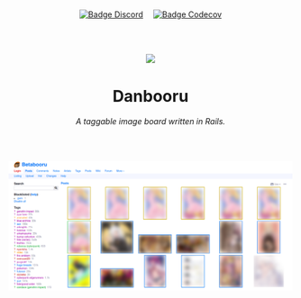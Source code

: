 
<br>

<div align = center>

[![Badge Discord]][Discord]   
[![Badge Codecov]][Codecov]

<br>
<br>

<img
    src = 'public/favicon.svg'
    width = 120
/>

# Danbooru

*A taggable image board written in Rails.*

<br>
<br>

<img
    src = 'docs/Preview.png'
    width = 600
/>

</div>




<br>


<!----------------------------------------------------------------------------->

[Codecov]: https://codecov.io/gh/danbooru/danbooru
[Discord]: https://discord.gg/eSVKkUF


<!---------------------------------[ Badges ]---------------------------------->

[Badge Codecov]: https://img.shields.io/codecov/c/gh/danbooru/danbooru?logo=codecov&logoColor=white&style=for-the-badge&labelColor=F01F7A&color=be1963
[Badge Discord]: https://img.shields.io/discord/310432830138089472?label=Discord&style=for-the-badge&labelColor=6e85d2&color=5a6dac
